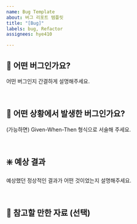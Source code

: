 ```yaml
---
name: Bug Template
about: 버그 리포트 템플릿
title: "[Bug]"
labels: bug, Refactor
assignees: hye410

---
```


## 🐞 어떤 버그인가요?
어떤 버그인지 간결하게 설명해주세요.

<br>

## 🧩 어떤 상황에서 발생한 버그인가요?
(가능하면) Given-When-Then 형식으로 서술해 주세요.

<br>

## ❇️ 예상 결과
예상했던 정상적인 결과가 어떤 것이었는지 설명해주세요.

<br>

## 🎸 참고할 만한 자료 (선택)

<br>
